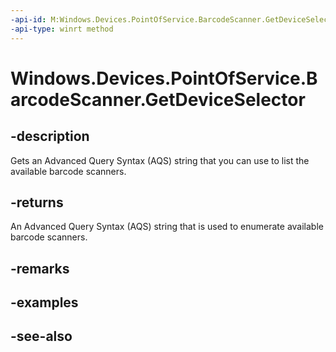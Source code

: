 ```yaml
---
-api-id: M:Windows.Devices.PointOfService.BarcodeScanner.GetDeviceSelector
-api-type: winrt method
---
```


<!-- Method syntax
public string GetDeviceSelector()
-->

# Windows.Devices.PointOfService.BarcodeScanner.GetDeviceSelector

## -description
Gets an Advanced Query Syntax (AQS) string that you can use to list the available barcode scanners.

## -returns
An Advanced Query Syntax (AQS) string that is used to enumerate available barcode scanners.

## -remarks

## -examples

## -see-also
